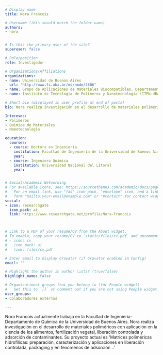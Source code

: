 ```yaml
---
# Display name
title: Nora Francois

# Username (this should match the folder name)
authors:
- nora


# Is this the primary user of the site?
superuser: false

# Role/position
role: Investigador

# Organizations/Affiliations
organizations:
- name: Universidad de Buenos Aires
  url: "http://www.fi.uba.ar/es/node/2806"
- name: Grupo de Aplicaciones de Materiales Biocompatibles, Departamento de Química,Facultad de Ingeniería, Universidad de Buenos Aires (UBA)
- name: Instituto de Tecnología de Polímeros y Nanotecnología (ITPN-UBA-CONICET)

# Short bio (displayed in user profile at end of posts)
bio: Nora realiza investigación en el desarrollo de materiales poliméricos

Intereses:
- Polimeros
- Quimica de Materiales
- Nanotecnologia

education:
  courses:
  - course: Doctora en Ingeniería 
    institution: Facultad de Ingeniería de la Universidad de Buenos Aires
    year: 
  - course: Ingeniera Quimica
    institution: Universidad Nacional del Litoral
    year: 


# Social/Academic Networking
# For available icons, see: https://sourcethemes.com/academic/docs/page-builder/#icons
#   For an email link, use "fas" icon pack, "envelope" icon, and a link in the
#   form "mailto:your-email@example.com" or "#contact" for contact widget.
social:
- icon: researchgate
  icon_pack: ai
  link: https://www.researchgate.net/profile/Nora-Francois



# Link to a PDF of your resume/CV from the About widget.
# To enable, copy your resume/CV to `static/files/cv.pdf` and uncomment the lines below.
# - icon: cv
#   icon_pack: ai
#   link: files/cv.pdf

# Enter email to display Gravatar (if Gravatar enabled in Config)
email: ""

# Highlight the author in author lists? (true/false)
highlight_name: false

# Organizational groups that you belong to (for People widget)
#   Set this to `[]` or comment out if you are not using People widget.
user_groups:
- Colaboradores externos

---
```


Nora Francois actualmente trabaja en la Facultad de Ingeniería-Departamento de Química de la Universidad de Buenos Aires. Nora realiza investigación en el desarrollo de materiales poliméricos con aplicación en la ciencia de los alimentos, fertilización vegetal, liberación controlada y adsorción de contaminantes. Su proyecto actual es 'Matrices poliméricas hidrofílicas: preparación, caracterización y aplicaciones en liberación controlada, packaging y en fenómenos de adsorción ..'